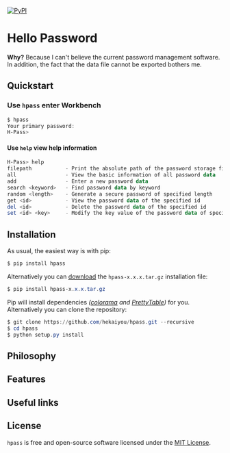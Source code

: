 [![PyPI](https://img.shields.io/pypi/v/1)](https://pypi.org/project/hpass/)

# Hello Password

**Why?** Because I can't believe the current password management software. In addition, the fact that the data file cannot be exported bothers me.

## Quickstart

### Use `hpass` enter Workbench

```powershell
$ hpass
Your primary password:
H-Pass>
```

#### Use `help` view help information

```powershell
H-Pass> help
filepath           - Print the absolute path of the password storage file
all                - View the basic information of all password data
add                - Enter a new password data
search <keyword>   - Find password data by keyword
random <length>    - Generate a secure password of specified length
get <id>           - View the password data of the specified id
del <id>           - Delete the password data of the specified id
set <id> <key>     - Modify the key value of the password data of specified id
```

## Installation

As usual, the easiest way is with pip:

```powershell
$ pip install hpass
```

Alternatively you can [download](https://pypi.org/project/hpass/#files) the `hpass-x.x.x.tar.gz` installation file:

```powershell
$ pip install hpass-x.x.x.tar.gz
```

Pip will install dependencies *([colorama](https://pypi.org/project/colorama/) and [PrettyTable](https://pypi.org/project/PrettyTable/))* for you. Alternatively you can clone the repository:

```powershell
$ git clone https://github.com/hekaiyou/hpass.git --recursive
$ cd hpass
$ python setup.py install
```

## Philosophy

## Features

## Useful links

## License

`hpass` is free and open-source software licensed under the [MIT License](https://github.com/hekaiyou/hpass/blob/master/LICENSE).